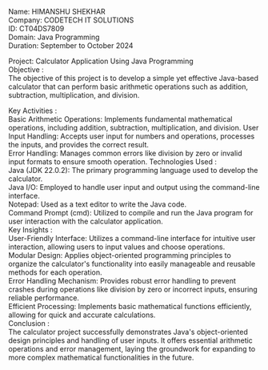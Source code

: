 Name: HIMANSHU SHEKHAR <br>
Company: CODETECH IT SOLUTIONS <br>
ID: CT04DS7809 <br>
Domain: Java Programming <br>
Duration: September to October 2024 <br>


Project: Calculator Application Using Java Programming <br>
Objective : <br>
The objective of this project is to develop a simple yet effective Java-based calculator that can perform basic arithmetic operations such as addition, subtraction, multiplication, and division.

Key Activities : <br>
Basic Arithmetic Operations: Implements fundamental mathematical operations, including addition, subtraction, multiplication, and division.
User Input Handling: Accepts user input for numbers and operations, processes the inputs, and provides the correct result. <br>
Error Handling: Manages common errors like division by zero or invalid input formats to ensure smooth operation.
Technologies Used : <br>
Java (JDK 22.0.2): The primary programming language used to develop the calculator. <br>
Java I/O: Employed to handle user input and output using the command-line interface. <br>
Notepad: Used as a text editor to write the Java code. <br>
Command Prompt (cmd): Utilized to compile and run the Java program for user interaction with the calculator application. <br>
Key Insights : <br>
User-Friendly Interface: Utilizes a command-line interface for intuitive user interaction, allowing users to input values and choose operations. <br>
Modular Design: Applies object-oriented programming principles to organize the calculator's functionality into easily manageable and reusable methods for each operation. <br>
Error Handling Mechanism: Provides robust error handling to prevent crashes during operations like division by zero or incorrect inputs, ensuring reliable performance. <br>
Efficient Processing: Implements basic mathematical functions efficiently, allowing for quick and accurate calculations. <br>
Conclusion : <br>
The calculator project successfully demonstrates Java's object-oriented design principles and handling of user inputs. It offers essential arithmetic operations and error management, laying the groundwork for expanding to more complex mathematical functionalities in the future.






